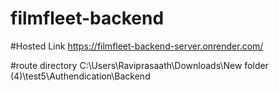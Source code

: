 ﻿# filmfleet-backend


#Hosted Link
https://filmfleet-backend-server.onrender.com/

#route directory 
C:\Users\Raviprasaath\Downloads\New folder (4)\test5\Authendication\Backend
